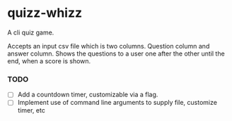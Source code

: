 # quizz-whizz
A cli quiz game.

Accepts an input csv file which is two columns. Question column and answer column. Shows the questions to a user one after the other until the end, when a score is shown.

### TODO
- [ ] Add a countdown timer, customizable via a flag.
- [ ] Implement use of command line arguments to supply file, customize timer, etc
